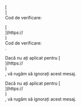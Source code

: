 [<br host>]<br action>Cod de verificare:<br code>

[<br host>](https://<br host>)<br action>Cod de verificare:<br code>.

Dacă nu ați aplicat pentru [<br host>](https://<br host>)<br action>, vă rugăm să ignorați acest mesaj.

Dacă nu ați aplicat pentru [<br host>](https://<br host>)<br action>, vă rugăm să ignorați acest mesaj.
